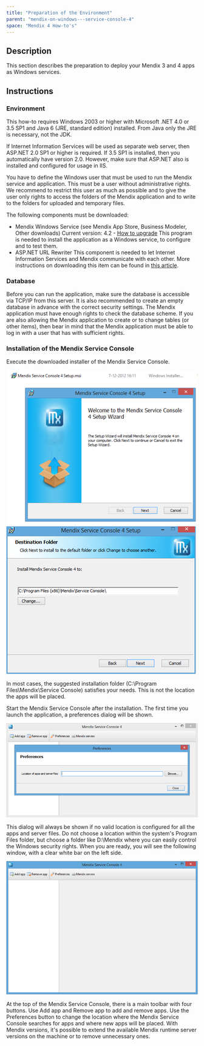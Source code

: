 ```yaml
---
title: "Preparation of the Environment"
parent: "mendix-on-windows---service-console-4"
space: "Mendix 4 How-to's"
---
```

## Description

This section describes the preparation to deploy your Mendix 3 and 4 apps as Windows services.

## Instructions

### Environment

This how-to requires Windows 2003 or higher with Microsoft .NET 4.0 or 3.5 SP1 and Java 6 (JRE, standard edition) installed. From Java only the JRE is necessary, not the JDK.

If Internet Information Services will be used as separate web server, then ASP.NET 2.0 SP1 or higher is required. If 3.5 SP1 is installed, then you automatically have version 2.0\. However, make sure that ASP.NET also is installed and configured for usage in IIS.

You have to define the Windows user that must be used to run the Mendix service and application. This must be a user without administrative rights. We recommend to restrict this user as much as possible and to give the user only rights to access the folders of the Mendix application and to write to the folders for uploaded and temporary files.

The following components must be downloaded:

*   Mendix Windows Service (see Mendix App Store, Business Modeler, Other downloads)
    Current version: 4.2 - [How to upgrade](upgrading-the-mendix-service-console)
    This program is needed to install the application as a Windows service, to configure and to test them.
*   ASP.NET URL Rewriter
    This component is needed to let Internet Information Services and Mendix communicate with each other.
    More instructions on downloading this item can be found in [this article](set-up-internet-information-services).

### Database

Before you can run the application, make sure the database is accessible via TCP/IP from this server. It is also recommended to create an empty database in advance with the correct security settings. The Mendix application must have enough rights to check the database scheme. If you are also allowing the Mendix application to create or to change tables (or other items), then bear in mind that the Mendix application must be able to log in with a user that has with sufficient rights.

### Installation of the Mendix Service Console

Execute the downloaded installer of the Mendix Service Console.

![](attachments/2621662/2752525.png) ![](attachments/2621662/2752518.png)

In most cases, the suggested installation folder (C:\Program Files\Mendix\Service Console) satisfies your needs. This is not the location the apps will be placed.

Start the Mendix Service Console after the installation. The first time you launch the application, a preferences dialog will be shown.

![](attachments/2621662/2752517.png)

This dialog will always be shown if no valid location is configured for all the apps and server files. Do not choose a location within the system's Program Files folder, but choose a folder like D:\Mendix where you can easily control the Windows security rights.
When you are ready, you will see the following window, with a clear white bar on the left side.

![](attachments/2621662/2752520.png)

At the top of the Mendix Service Console, there is a main toolbar with four buttons. Use Add app and Remove app to add and remove apps. Use the Preferences button to change the location where the Mendix Service Console searches for apps and where new apps will be placed. With Mendix versions, it's possible to extend the available Mendix runtime server versions on the machine or to remove unnecessary ones.
